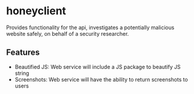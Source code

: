 # honeyclient

Provides functionality for the api, investigates a potentially malicious website safely, on behalf of a security researcher.

## Features
- Beautified JS: Web service will include a JS package to beautify JS string	
- Screenshots: Web service will have the ability to return screenshots to users

